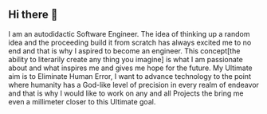 ## Hi there 👋

I am an autodidactic Software Engineer. The idea of thinking up a random idea and the proceeding build it from scratch has always excited me to no end and that is why I aspired to become an engineer. This concept[the ability to literarily create any thing you imagine] is what I am passionate about and what inspires me and gives me hope for the future. My Ultimate aim is to Eliminate Human Error, I want to advance technology to the point where humanity has a God-like level of precision in every realm of endeavor and that is why I would like to work on any and all Projects the bring me even a millimeter closer to this Ultimate goal. 

